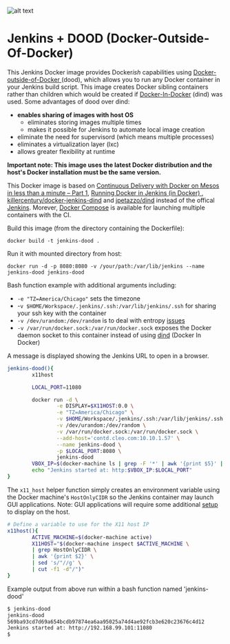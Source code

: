 ![alt text](http://4.bp.blogspot.com/-urlgbQdlNho/U0PLqTgTH9I/AAAAAAAALkU/jiax1dIdER4/s1600/Capture+d%E2%80%99e%CC%81cran+2014-04-08+a%CC%80+12.12.37.png)
# Jenkins + DOOD (Docker-Outside-Of-Docker)

This Jenkins Docker image provides Docker*ish* capabilities using [Docker-outside-of-Docker ](http://container-solutions.com/running-docker-in-jenkins-in-docker/) (dood), which allows you to run any Docker container in your Jenkins build script.  This image creates Docker sibling containers rather than children which would be created if [Docker-In-Docker](http://jpetazzo.github.io/2015/09/03/do-not-use-docker-in-docker-for-ci/) (dind) was used. Some advantages of dood over dind: 
+ **enables sharing of images with host OS** 
  * eliminates storing images multiple times
  * makes it possible for Jenkins to automate local image creation
+ eliminate the need for supervisord (which means multiple processes)
+ eliminates a virtualization layer (lxc)
+ allows greater flexibility at runtime

**Important note: This image uses the latest Docker distribution and the host's Docker installation must be the same version.**


This Docker image is based on [Continuous Delivery with Docker on Mesos in less than a minute – Part 1](http://container-solutions.com/continuous-delivery-with-docker-on-mesos-in-less-than-a-minute/), [Running Docker in Jenkins (in Docker) ](http://container-solutions.com/running-docker-in-jenkins-in-docker/),  [killercentury/docker-jenkins-dind](https://github.com/killercentury/docker-jenkins-dind) and [jpetazzo/dind](https://registry.hub.docker.com/u/jpetazzo/dind/) instead of the offical [Jenkins](https://registry.hub.docker.com/u/library/jenkins/). Morever, [Docker Compose](https://github.com/docker/compose) is available for launching multiple containers with the CI.

Build this image (from the directory containing the Dockerfile):

```
docker build -t jenkins-dood .
```

Run it with mounted directory from host:

```
docker run -d -p 8080:8080 -v /your/path:/var/lib/jenkins --name jenkins-dood jenkins-dood
```
Bash function example with additional arguments including:
+ `-e "TZ=America/Chicago"` sets the timezone
+ -`v $HOME/Workspace/.jenkins/.ssh:/var/lib/jenkins/.ssh` for sharing your ssh key with the container
+  `-v /dev/urandom:/dev/random` is to deal with entropy [issues](http://stackoverflow.com/questions/26021181/not-enough-entropy-to-support-dev-random-in-docker-containers-running-in-boot2d)
+ `-v /var/run/docker.sock:/var/run/docker.sock` exposes the Docker daemon socket to this container instead of using [dind](http://jpetazzo.github.io/2015/09/03/do-not-use-docker-in-docker-for-ci/) (Docker In Docker)

 

A message is displayed showing the Jenkins URL to open in a browser.
```bash
jenkins-dood(){
        x11host

        LOCAL_PORT=11080

        docker run -d \
                -e DISPLAY=$X11HOST:0.0 \
                -e "TZ=America/Chicago" \
                -v $HOME/Workspace/.jenkins/.ssh:/var/lib/jenkins/.ssh \
                -v /dev/urandom:/dev/random \
                -v /var/run/docker.sock:/var/run/docker.sock \
                --add-host='contd.cleo.com:10.10.1.57' \
                --name jenkins-dood \
                -p $LOCAL_PORT:8080 \
                jenkins-dood
        VBOX_IP=$(docker-machine ls | grep -F '*' | awk '{print $5}' | cut -f2 -d":")
        echo "Jenkins started at: http:$VBOX_IP:$LOCAL_PORT"
}
```

The `x11_host` helper function simply creates an environment variable using the Docker machine's `HostOnlyCIDR` so the Jenkins container may launch GUI applications. Note: GUI applications will require some additional [setup](https://github.com/docker/docker/issues/8710) to display on the host.

```bash
# Define a variable to use for the X11 host IP
x11host(){
        ACTIVE_MACHINE=$(docker-machine active)
        X11HOST="$(docker-machine inspect $ACTIVE_MACHINE \
        | grep HostOnlyCIDR \
        | awk '{print $2}' \
        | sed 's/"//g' \
        | cut -f1 -d"/")"
}
```

Example output from above run within a bash function named 'jenkins-dood'

```bash
$ jenkins-dood
jenkins-dood
569ba93cd7d69a654bcdb97874ea6aa95025a74d4ae92fcb3e620c23676c4d12
Jenkins started at: http://192.168.99.101:11080
$
```

